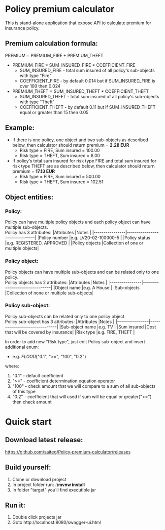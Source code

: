 # Policy premium calculator
 This is stand-alone application that expose API to calculate premium for insurance policy.

## Premium calculation formula:
PREMIUM = PREMIUM_FIRE + PREMIUM_THEFT
  * PREMIUM_FIRE = SUM_INSURED_FIRE * COEFFICIENT_FIRE
    * SUM_INSURED_FIRE - total sum insured of all policy's sub-objects with type "Fire"
    * COEFFICIENT_FIRE - by default 0.014 but if SUM_INSURED_FIRE is over 100 then 0.024
  * PREMIUM_THEFT = SUM_INSURED_THEFT * COEFFICIENT_THEFT
    * SUM_INSURED_THEFT - total sum insured of all policy's sub-objects with type "Theft"
    * COEFFICIENT_THEFT - by default 0.11 but if SUM_INSURED_THEFT equal or greater than 15 then 0.05

## Example:
  * If there is one policy, one object and two sub-objects as described below, then calculator should return
premium = **2.28 EUR**
     * Risk type = FIRE, Sum insured = 100.00
     * Risk type = THEFT, Sum insured = 8.00
  * If policy's total sum insured for risk type FIRE and total sum insured for risk type THEFT are as
described below, then calculator should return premium = **17.13 EUR**
     * Risk type = FIRE, Sum insured = 500.00
     * Risk type = THEFT, Sum insured = 102.51

## Object entities:
### Policy:
Policy can have multiple policy objects and each policy object can have multiple sub-objects.  
Policy has 3 attributes:
|Attributes      |Notes                          |
|----------------|-------------------------------|
|Policy number   |e.g. LV20-02-100000-5          |
|Policy status   |e.g. REGISTERED, APPROVED      |
|Policy objects  |Collection of one or multiple objects|

### Policy object:
Policy objects can have multiple sub-objects and can be related only to one policy.  
Policy objects has 2 attributes:
|Attributes      |Notes                          |
|----------------|-------------------------------|
|Object name     |e.g. A House                   |
|Sub-objects     |Collection of none or multiple sub-objects|

### Policy sub-object:
Policy sub-objects can be related only to one policy object.  
Policy sub-object has 3 attributes:
|Attributes      |Notes                          |
|----------------|-------------------------------|
|Sub-object name |e.g. TV                        |
|Sum insured     |Cost that will be covered by insurance|
|Risk type       |e.g. FIRE, THEFT               |

In order to add new "Risk type", just edit Policy sub-object and insert additional enum:  
 * e.g. *FLOOD*("0.1", ">=", "100", "0.2")  
 
where:
 1. "0.1" - default coefficient
 1. ">="  - coefficient determination equation operator
 1. "100" - check amount that we will compare to a sum of all sub-objects of this type
 1. "0.2" - coefficient that will used if sum will be equal or greater(">=") then check amount
 
 # Quick start
 ## Download latest release:
 https://github.com/saiteg/Policy-premium-calculator/releases
 ## Build yourself:
 1. Clone or download project
 1. In project folder run: **.\mvnw install**
 1. In folder "target" you'll find executible jar  
 ## Run it:
 1. Double click projects jar
 1. Goto http://localhost:8080/swagger-ui.html
